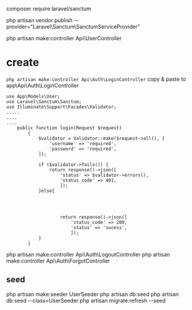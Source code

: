 
composer require laravel/sanctum

php artisan vendor:publish --provider="Laravel\Sanctum\SanctumServiceProvider"

php artisan make:controller Api\UserController

# create
``` php artisan make:controller Api\Auth\LoginController ```
copy & paste to app\Api\Auth\LoginController
```
use App\Models\User;
use Laravel\Sanctum\Sanctum;
use Illuminate\Support\Facades\Validator;
.....
....
....
    public function login(Request $request)
        {
            $validator = Validator::make($request->all(), [
                'username' => 'required',
                'password' => 'required',
            ]);
        
            if ($validator->fails()) {
                return response()->json([
                    'status' => $validator->errors(),
                    'status_code' => 401,
                    ]);
            }else{
        
        
        
                
                    return response()->json([
                        'status_code' => 200,
                        'status' => 'sucess',
                        ]);
            }
        }
```

php artisan make:controller Api\Auth\LogoutController
php artisan make:controller Api\Auth\ForgotController


## seed
php artisan make:seeder UserSeeder
php artisan db:seed
php artisan db:seed --class=UserSeeder
php artisan migrate:refresh --seed